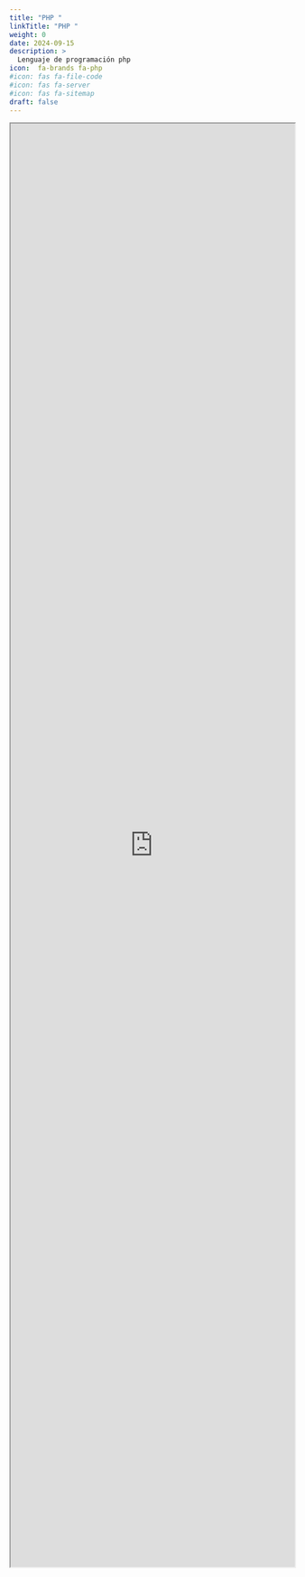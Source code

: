 ```yaml
---
title: "PHP "
linkTitle: "PHP "
weight: 0
date: 2024-09-15
description: >
  Lenguaje de programación php
icon:  fa-brands fa-php
#icon: fas fa-file-code
#icon: fas fa-server
#icon: fas fa-sitemap
draft: false
---
```




<iframe src="https://es.wikieducator.org/index.php?curid=5570" width="100%" height="2554">WikiEducator </iframe>

